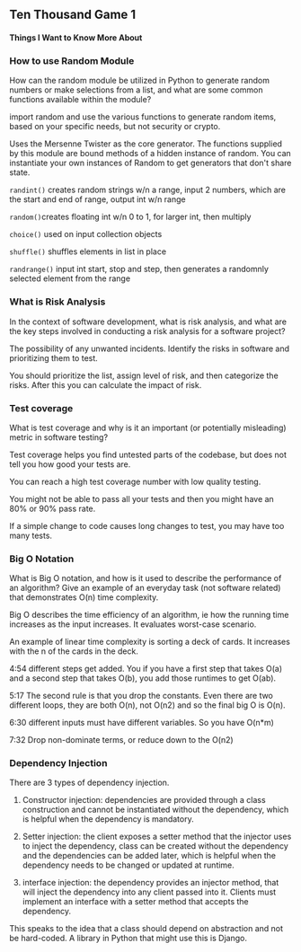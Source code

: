 ## Ten Thousand Game 1

#### Things I Want to Know More About



### How to use Random Module

How can the random module be utilized in Python to generate random numbers or make selections from a list, and what are some common functions available within the module?

import random and use the various functions to generate random items, based on your specific needs, but not security or crypto.

Uses the Mersenne Twister as the core generator. The functions supplied by this module are bound methods of a hidden instance of random. You can instantiate your own instances of Random to get generators that don't share state. 

`randint()` creates random strings w/n a range, input 2 numbers, which are the start and end of range, output int w/n range

`random()`creates floating int w/n 0 to 1, for larger int, then multiply
 
`choice()` used on input collection objects

`shuffle()` shuffles elements in list in place

`randrange()` input int start, stop and step, then generates a randomnly selected element from the range

### What is Risk Analysis

In the context of software development, what is risk analysis, and what are the key steps involved in conducting a risk analysis for a software project?

The possibility of any unwanted incidents. Identify the risks in software and prioritizing them to test. 

You should prioritize the list, assign level of risk, and then categorize the risks. After this you can calculate the impact of risk. 

### Test coverage

What is test coverage and why is it an important (or potentially misleading) metric in software testing?

Test coverage helps you find untested parts of the codebase, but does not tell you how good your tests are. 

You can reach a high test coverage number with low quality testing. 

You might not be able to pass all your tests and then you might have an 80% or 90% pass rate. 

If a simple change to code causes long changes to test, you may have too many tests.

### Big O Notation

What is Big O notation, and how is it used to describe the performance of an algorithm? Give an example of an everyday task (not software related) that demonstrates O(n) time complexity.

Big O describes the time efficiency of an algorithm, ie how the running time increases as the input increases.  It evaluates worst-case scenario. 

An example of linear time complexity is sorting a deck of cards. It increases with the n of the cards in the deck.

4:54 different steps get added. You if you have a first step that takes O(a) and a second step that takes O(b), you add those runtimes to get O(ab). 

5:17 The second rule is that you drop the constants. Even there are two different loops, they are both O(n), not O(n2) and so the final big O is O(n).

6:30 different inputs must have different variables. So you have O(n*m)

7:32 Drop non-dominate terms, or reduce down to the O(n2)

### Dependency Injection

There are 3 types of dependency injection. 

1. Constructor injection: dependencies are provided through a class construction and cannot be instantiated without the dependency, which is helpful when the dependency is mandatory. 

2. Setter injection: the client exposes a setter method that the injector uses to inject the dependency, class can be created without the dependency and the dependencies can be added later, which is helpful when the dependency needs to be changed or updated at runtime. 

3. interface injection: the dependency provides an injector method, that will inject the dependency into any client passed into it. Clients must implement an interface with a setter method that accepts the dependency. 

This speaks to the idea that a class should depend on abstraction and not be hard-coded. A library in Python that might use this is Django. 






